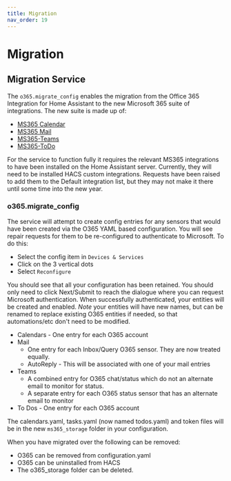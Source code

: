 ```yaml
---
title: Migration
nav_order: 19
---
```


# Migration

##  Migration Service

The `o365.migrate_config` enables the migration from the Office 365 Integration for Home Assistant to the new Microsoft 365 suite of integrations. The new suite is made up of:
* [MS365 Calendar](https://github.com/RogerSelwyn/MS365-Calendar)
* [MS365 Mail](https://github.com/RogerSelwyn/MS365-Mail)
* [MS365-Teams](https://github.com/RogerSelwyn/MS365-Teams)
* [MS365-ToDo](https://github.com/RogerSelwyn/MS365-ToDo)

For the service to function fully it requires the relevant MS365 integrations to have been installed on the Home Assistant server. Currently, they will need to be installed HACS custom integrations. Requests have been raised to add them to the Default integration list, but they may not make it there until some time into the new year.

### o365.migrate_config
The service will attempt to create config entries for any sensors that would have been created via the O365 YAML based configuration. You will see repair requests for them to be re-configured to authenticate to Microsoft. To do this:
* Select the config item in `Devices & Services`
* Click on the 3 vertical dots
* Select `Reconfigure`

You should see that all your configuration has been retained. You should only need to click Next/Submit to reach the dialogue where you can request Microsoft authentication. When successfully authenticated, your entities will be created and enabled. *Note* your entities will have new names, but can be renamed to replace existing O365 entities if needed, so that automations/etc don't need to be modified.

* Calendars - One entry for each O365 account
* Mail
  * One entry for each Inbox/Query O365 sensor. They are now treated equally. 
  * AutoReply - This will be associated with one of your mail entries
* Teams
  * A combined entry for O365 chat/status which do not an alternate email to monitor for status. 
  * A separate entry for each O365 status sensor that has an alternate email to monitor
* To Dos - One entry for each O365 account

The calendars.yaml, tasks.yaml (now named todos.yaml) and token files will be in the new `ms365_storage` folder in your configuration. 

When you have migrated over the following can be removed:
* O365 can be removed from configuration.yaml
* O365 can be uninstalled from HACS
* The o365_storage folder can be deleted.
